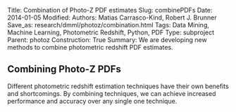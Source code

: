 Title: Combination of Photo-Z PDF estimates
Slug: combinePDFs
Date: 2014-01-05
Modified: 
Authors: Matias Carrasco-Kind, Robert J. Brunner
Save_as: research/dmml/photoz/combination.html
Tags: Data Mining, Machine Learning, Photometric Redshift, Python, PDF
Type: subproject
Parent: photoz
Construction: True
Summary: We are developing new methods to combine photometric redshift PDF estimates.

## Combining Photo-Z PDFs

Different photometric redshift estimation techniques have their own
benefits and shortcomings. By combining techniques, we can achieve
increased performance and accuracy over any single one technique.
